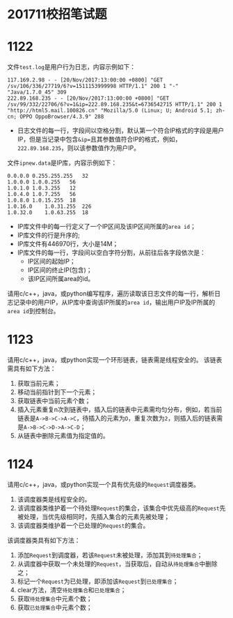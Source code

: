 # 201711校招笔试题

# 1122

文件`test.log`是用户行为日志，内容示例如下：

```
117.169.2.98 - - [20/Nov/2017:13:00:00 +0800] "GET /sv/106/336/27719/6?v=1511153999998 HTTP/1.1" 200 1 "-" "Java/1.7.0_45" 309
222.89.168.235 - - [20/Nov/2017:13:00:00 +0800] "GET /sv/99/332/22706/6?v=1&ip=222.89.168.235&t=6736542715 HTTP/1.1" 200 1 "http://html5.mail.100826.cn" "Mozilla/5.0 (Linux; U; Android 5.1; zh-cn; OPPO OppoBrowser/4.3.9" 288
```

- 日志文件的每一行，字段间以空格分割，默认第一个符合IP格式的字段是用户IP，但是当记录中包含`&ip=`且其参数值符合IP的格式，例如，`222.89.168.235`，则以该参数值作为用户IP。



文件`ipnew.data`是IP库，内容示例如下：

```
0.0.0.0 0.255.255.255   32
1.0.0.0 1.0.0.255   56
1.0.1.0 1.0.3.255   12
1.0.4.0 1.0.7.255   56
1.0.8.0 1.0.15.255  18
1.0.16.0    1.0.31.255  226
1.0.32.0    1.0.63.255  18
```

- IP库文件中的每一行定义了一个IP区间及该IP区间所属的`area id`；
- IP库文件的行是升序的;
- IP库文件有446970行，大小是14M；
- IP库文件的每一行，字段间以空白字符分割，从前往后各字段依次是：
    + IP区间的起始IP；
    + IP区间的终止IP(包含)；
    + 该IP区间所属area的id。

请用c/c++，java，或python编写程序，遍历读取该日志文件的每一行，解析日志记录中的用户IP，从IP库中查询该IP所属的`area id`，输出用户IP及IP所属的`area id`到控制台。

# 1123

请用c/c++，java，或python实现一个环形链表，链表需是线程安全的。
该链表需具有如下方法：

1. 获取当前元素；
2. 移动当前指针到下一个元素；
3. 获取链表中当前元素个数；
4. 插入元素重复n次到链表中，插入后的链表中元素需均匀分布，例如，若当前链表是`A->B->C->A->C`，待插入的元素为`D`，重复次数为`2`，则插入后的链表需是`A->B->C->D->A->C-D`；
5. 从链表中删除元素值为指定值的。

# 1124

请用c/c++，java，或python实现一个具有优先级的`Request`调度器类。

1. 该调度器类是线程安全的。
2. 该调度器类维护着一个待处理`Request`的集合，该集合中优先级高的`Request`先被处理，当优先级相同时，先插入集合的元素先被处理；
3. 该调度器类维护着一个已处理的`Request`的集合。



该调度器类具有如下方法：

1. 添加`Request`到调度器，若该`Request`未被处理，添加其到`待处理集合`；
2. 从调度器中获取一个未处理的`Request`，当获取后，自动从`待处理集合`中删除之；
3. 标记一个`Request`为已处理，即添加该`Request`到`已处理集合`；
4. clear方法，清空`待处理集合`和`已处理集合`；
5. 获取`待处理集合`中元素个数；
6. 获取`已处理集合`中元素个数；

